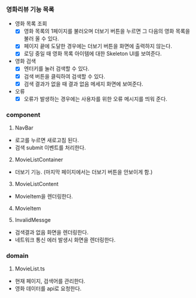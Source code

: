 ### 영화리뷰 기능 목록

- 영화 목록 조회
  - [x] 영화 목록의 1페이지를 불러오며 더보기 버튼을 누르면 그 다음의 영화 목록을 불러 올 수 있다.
  - [x] 페이지 끝에 도달한 경우에는 더보기 버튼을 화면에 출력하지 않는다.
  - [x] 로딩 중일 때 영화 목록 아이템에 대한 Skeleton UI를 보여준다.
- 영화 검색
  - [x] 엔터키를 눌러 검색할 수 있다.
  - [x] 검색 버튼을 클릭하여 검색할 수 있다.
  - [x] 검색 결과가 없을 때 결과 없음 메세지 화면에 보여준다.
- 오류
  - [x] 오류가 발생하는 경우에는 사용자를 위한 오류 메시지를 띄워 준다.

### component

1. NavBar

- 로고를 누르면 새로고침 된다.
- 검색 submit 이벤트를 처리한다.

2. MovieListContainer

- 더보기 기능. (마지막 페이지에서는 더보기 버튼을 안보이게 함.)

3. MovieListContent

- MovieItem을 렌더링한다.

4. MovieItem

5. InvalidMessge

- 검색결과 없음 화면을 렌더링한다.
- 네트워크 통신 에러 발생시 화면을 렌더링한다.

### domain

1. MovieList.ts

- 현재 페이지, 검색어를 관리한다.
- 영화 데이터를 api로 요청한다.
